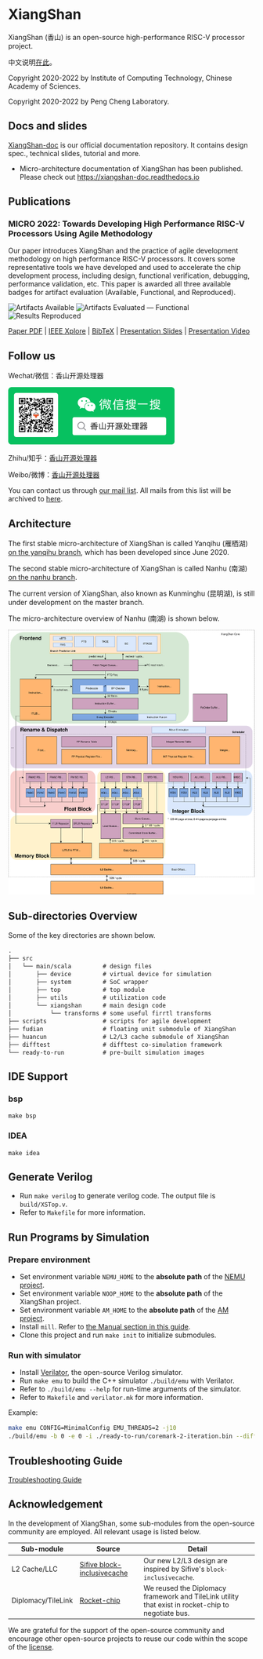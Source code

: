 # XiangShan

XiangShan (香山) is an open-source high-performance RISC-V processor project.

中文说明[在此](readme.zh-cn.md)。

Copyright 2020-2022 by Institute of Computing Technology, Chinese Academy of Sciences.

Copyright 2020-2022 by Peng Cheng Laboratory.

## Docs and slides

[XiangShan-doc](https://github.com/OpenXiangShan/XiangShan-doc) is our official documentation repository. It contains design spec., technical slides, tutorial and more.

* Micro-architecture documentation of XiangShan has been published. Please check out https://xiangshan-doc.readthedocs.io

## Publications

### MICRO 2022: Towards Developing High Performance RISC-V Processors Using Agile Methodology

Our paper introduces XiangShan and the practice of agile development methodology on high performance RISC-V processors.
It covers some representative tools we have developed and used to accelerate the chip development process, including design, functional verification, debugging, performance validation, etc.
This paper is awarded all three available badges for artifact evaluation (Available, Functional, and Reproduced).

![Artifacts Available](https://github.com/OpenXiangShan/XiangShan-doc/raw/main/publications/images/artifacts_available_dl.jpg)
![Artifacts Evaluated — Functional](https://github.com/OpenXiangShan/XiangShan-doc/raw/main/publications/images/artifacts_evaluated_functional_dl.jpg)
![Results Reproduced](https://github.com/OpenXiangShan/XiangShan-doc/raw/main/publications/images/results_reproduced_dl.jpg)

[Paper PDF](https://github.com/OpenXiangShan/XiangShan-doc/blob/main/publications/micro2022-xiangshan.pdf) | [IEEE Xplore](https://ieeexplore.ieee.org/abstract/document/9923860) | [BibTeX](https://github.com/OpenXiangShan/XiangShan-doc/blob/main/publications/micro2022-xiangshan.bib) | [Presentation Slides](https://github.com/OpenXiangShan/XiangShan-doc/blob/main/publications/micro2022-xiangshan-slides.pdf) | [Presentation Video](https://www.bilibili.com/video/BV1FB4y1j7Jy)

## Follow us

Wechat/微信：香山开源处理器

<div align=left><img width="340" height="117" src="images/wechat.png"/></div>

Zhihu/知乎：[香山开源处理器](https://www.zhihu.com/people/openxiangshan)

Weibo/微博：[香山开源处理器](https://weibo.com/u/7706264932)

You can contact us through [our mail list](mailto:xiangshan-all@ict.ac.cn). All mails from this list will be archived to [here](https://www.mail-archive.com/xiangshan-all@ict.ac.cn/).

## Architecture

The first stable micro-architecture of XiangShan is called Yanqihu (雁栖湖) [on the yanqihu branch](https://github.com/OpenXiangShan/XiangShan/tree/yanqihu), which has been developed since June 2020.

The second stable micro-architecture of XiangShan is called Nanhu (南湖) [on the nanhu branch](https://github.com/OpenXiangShan/XiangShan/tree/nanhu).

The current version of XiangShan, also known as Kunminghu (昆明湖), is still under development on the master branch.

The micro-architecture overview of Nanhu (南湖) is shown below.

![xs-arch-nanhu](images/xs-arch-nanhu.svg)



## Sub-directories Overview

Some of the key directories are shown below.

```
.
├── src
│   └── main/scala         # design files
│       ├── device         # virtual device for simulation
│       ├── system         # SoC wrapper
│       ├── top            # top module
│       ├── utils          # utilization code
│       └── xiangshan      # main design code
│           └── transforms # some useful firrtl transforms
├── scripts                # scripts for agile development
├── fudian                 # floating unit submodule of XiangShan
├── huancun                # L2/L3 cache submodule of XiangShan
├── difftest               # difftest co-simulation framework
└── ready-to-run           # pre-built simulation images
```

## IDE Support

### bsp
```
make bsp
```

### IDEA
```
make idea
```


## Generate Verilog

* Run `make verilog` to generate verilog code. The output file is `build/XSTop.v`.
* Refer to `Makefile` for more information.



## Run Programs by Simulation

### Prepare environment

* Set environment variable `NEMU_HOME` to the **absolute path** of the [NEMU project](https://github.com/OpenXiangShan/NEMU).
* Set environment variable `NOOP_HOME` to the **absolute path** of the XiangShan project.
* Set environment variable `AM_HOME` to the **absolute path** of the [AM project](https://github.com/OpenXiangShan/nexus-am).
* Install `mill`. Refer to [the Manual section in this guide](https://com-lihaoyi.github.io/mill/mill/Intro_to_Mill.html#_installation).
* Clone this project and run `make init` to initialize submodules.

### Run with simulator

* Install [Verilator](https://verilator.org/guide/latest/), the open-source Verilog simulator.
* Run `make emu` to build the C++ simulator `./build/emu` with Verilator.
* Refer to `./build/emu --help` for run-time arguments of the simulator.
* Refer to `Makefile` and `verilator.mk` for more information.

Example:

```bash
make emu CONFIG=MinimalConfig EMU_THREADS=2 -j10
./build/emu -b 0 -e 0 -i ./ready-to-run/coremark-2-iteration.bin --diff ./ready-to-run/riscv64-nemu-interpreter-so
```

## Troubleshooting Guide

[Troubleshooting Guide](https://github.com/OpenXiangShan/XiangShan/wiki/Troubleshooting-Guide)

## Acknowledgement

In the development of XiangShan, some sub-modules from the open-source community are employed. All relevant usage is listed below.

| Sub-module         | Source                                                       | Detail                                                       |
| ------------------ | ------------------------------------------------------------ | ------------------------------------------------------------ |
| L2 Cache/LLC       | [Sifive block-inclusivecache](https://github.com/ucb-bar/block-inclusivecache-sifive) | Our new L2/L3 design are inspired by Sifive's `block-inclusivecache`. |
| Diplomacy/TileLink | [Rocket-chip](https://github.com/chipsalliance/rocket-chip)  | We reused the Diplomacy framework and TileLink utility that exist in rocket-chip to negotiate bus. |

We are grateful for the support of the open-source community and encourage other open-source projects to reuse our code within the scope of the [license](LICENSE).
